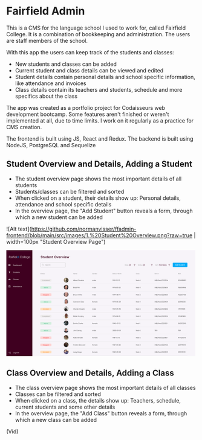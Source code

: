 # Fairfield Admin
This is a CMS for the language school I used to work for, called Fairfield College. It is a combination of bookkeeping and administration. The users are staff members of the school. 

With this app the users can keep track of the students and classes:
- New students and classes can be added
- Current student and class details can be viewed and edited
- Student details contain personal details and school specific information, like attendance and invoices
- Class details contain its teachers and students, schedule and more specifics about the class

The app was created as a portfolio project for Codaisseurs web development bootcamp. Some features aren't finished or weren't implemented at all, due to time limits. I work on it regularly as a practice for CMS creation. 

The frontend is built using JS, React and Redux.
The backend is built using NodeJS, PostgreSQL and Sequelize

## Student Overview and Details, Adding a Student
- The student overview page shows the most important details of all students
- Students/classes can be filtered and sorted
- When clicked on a student, their details show up: Personal details, attendance and school specific details
- In the overview page, the "Add Student" button reveals a form, through which a new student can be added


![Alt text](https://github.com/normanvisser/ffadmin-frontend/blob/main/src/images/1.%20Student%20Overview.png?raw=true | width=100px "Student Overview Page")


<img src="https://github.com/normanvisser/ffadmin-frontend/blob/main/src/images/1.%20Student%20Overview.png" width="500">

## Class Overview and Details, Adding a Class
- The class overview page shows the most important details of all classes
- Classes can be filtered and sorted
- When clicked on a class, the details show up: Teachers, schedule, current students and some other details
- In the overview page, the "Add Class" button reveals a form, through which a new class can be added

(Vid)

